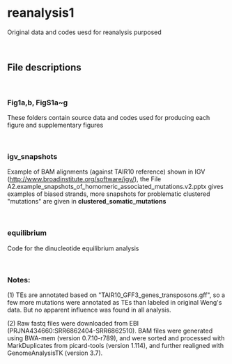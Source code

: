 # reanalysis1
Original data and codes uesd for reanalysis purposed

<br />

## File descriptions

<br />

### Fig1a,b, FigS1a~g

These folders contain source data and codes used for producing each figure and supplementary figures


<br />

### igv_snapshots
Example of BAM alignments (against TAIR10 reference) shown in IGV (http://www.broadinstitute.org/software/igv/), the File A2.example_snapshots_of_homomeric_associated_mutations.v2.pptx gives examples of biased strands, more snapshots for problematic clustered "mutations" are given in **clustered_somatic_mutations**

<br />


### equilibrium
Code for the dinucleotide equilibrium analysis

<br />


### Notes:
(1) TEs are annotated based on "TAIR10_GFF3_genes_transposons.gff", so a few more mutations were annotated as TEs than labeled in original Weng's data. But no apparent influence was found in all analysis.

(2) Raw fastq files were downloaded from EBI (PRJNA434660:SRR6862404-SRR6862510). BAM files were generated using BWA-mem (version 0.7.10-r789), and were sorted and processed with MarkDuplicates from picard-tools (version 1.114), and further realigned with GenomeAnalysisTK (version 3.7).

<br />
